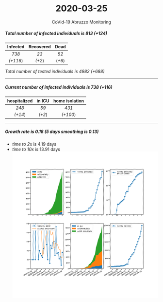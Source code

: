 <div align='center'>

# 2020-03-25
CoVid-19 Abruzzo Monitoring
</div>

##### Total number of infected individuals is 813 (+124)
Infected | Recovered | Dead
:---: | :---: | :---:
*738* | *23* | *52*
*(+116*) | *(+2*) | (*+6*)

*Total number of tested individuals is 4982 (+688)*
***
##### Current number of infected individuals is 738 (+116)
hospitalized | in ICU | home isolation
:---: | :---: | :---:
*248* |*59* |*431*
*(+14*) |*(+2*) |*(+100*)
***
##### Growth rate is 0.18 (5 days smoothing is 0.13)
- *time to 2x* is 4.19 days
- *time to 10x* is 13.91 days
![stats][stats]

[stats]: stats_Abruzzo.png
